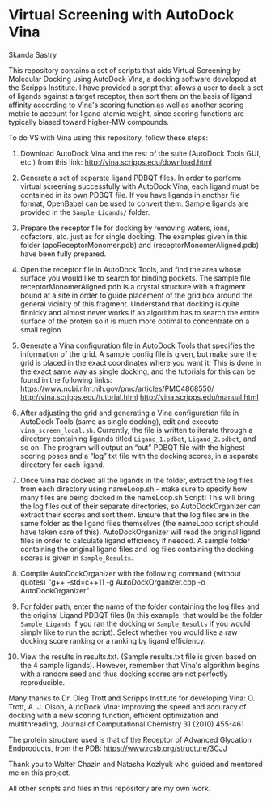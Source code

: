 # Virtual Screening with AutoDock Vina

Skanda Sastry

This repository contains a set of scripts that aids Virtual Screening by Molecular Docking using AutoDock Vina, a docking software developed at the Scripps Institute. I have provided a script that allows a user to dock a set of ligands against a target receptor, then sort them on the basis of ligand affinity according to Vina's scoring function as well as another scoring metric to account for ligand atomic weight, since scoring functions are typically biased toward higher-MW compounds.


To do VS with Vina using this repository, follow these steps:
1. Download AutoDock Vina and the rest of the suite (AutoDock Tools GUI, etc.) from this link: http://vina.scripps.edu/download.html

2. Generate a set of separate ligand PDBQT files. In order to perform virtual screening successfully with AutoDock Vina, each ligand must be contained in its own PDBQT file. If you have ligands in another file format, OpenBabel can be used to convert them. Sample ligands are provided in the ``Sample_Ligands/`` folder.

3. Prepare the receptor file for docking by removing waters, ions, cofactors, etc. just as for single docking. 
The examples given in this folder (apoReceptorMonomer.pdb) and (receptorMonomerAligned.pdb) have been fully prepared. 

4. Open the receptor file in AutoDock Tools, and find the area whose surface you would like to search for binding pockets. The sample file receptorMonomerAligned.pdb is a crystal structure with a fragment bound at a site in order to guide placement of the grid box around the general vicinity of this fragment. Understand that docking is quite finnicky and almost never works if an algorithm has to search the entire surface of the protein so it is much more optimal to concentrate on a small region. 

5. Generate a Vina configuration file in AutoDock Tools that specifies the information of the grid. A sample config file is given, but make sure the grid is placed in the exact coordinates where you want it! This is done in the exact same way as single docking, and the tutorials for this can be found in the following links: 
https://www.ncbi.nlm.nih.gov/pmc/articles/PMC4868550/
http://vina.scripps.edu/tutorial.html
http://vina.scripps.edu/manual.html

6. After adjusting the grid and generating a Vina configuration file in AutoDock Tools (same as single docking), edit and execute ``vina_screen_local.sh``. Currently, the file is written to iterate through a directory containing ligands titled ``Ligand_1.pdbqt``, ``Ligand_2.pdbqt``, and so on. The program will output an “out” PDBQT file with the highest scoring poses and a “log” txt file with the docking scores, in a separate directory for each ligand.

7.  Once Vina has docked all the ligands in the folder, extract the log files from each directory using nameLoop.sh - make sure to specify how many files are being docked in the nameLoop.sh Script! This will bring the log files out of their separate directories, so AutoDockOrganizer can extract their scores and sort them. Ensure that the log files are in the same folder as the ligand files themselves (the nameLoop script should have taken care of this). AutoDockOrganizer will read the original ligand files in order to calculate ligand efficiency if needed. A sample folder containing the original ligand files and log files containing the docking scores is given in ``Sample_Results``.


8. Compile AutoDockOrganizer with the following command (without quotes)
"g++ -std=c++11 -g AutoDockOrganizer.cpp -o AutoDockOrganizer"

9. For folder path, enter the name of the folder containing the log files and the original Ligand PDBQT files (In this example, that would be the folder ``Sample_Ligands`` if you ran the docking or ``Sample_Results`` if you would simply like to run the script). Select whether you would like a raw docking score ranking or a ranking by ligand efficiency.

10. View the results in results.txt. (Sample results.txt file is given based on the 4 sample ligands). However, remember that Vina's algorithm begins with a random seed and thus docking scores are not perfectly reproducible.



Many thanks to Dr. Oleg Trott and Scripps Institute for developing Vina: 
O. Trott, A. J. Olson, AutoDock Vina: improving the speed and accuracy of docking with a new scoring function, efficient optimization and multithreading, Journal of Computational Chemistry 31 (2010) 455-461

The protein structure used is that of the Receptor of Advanced Glycation Endproducts, from the PDB:
https://www.rcsb.org/structure/3CJJ

Thank you to Walter Chazin and Natasha Kozlyuk who guided and mentored me on this project.

All other scripts and files in this repository are my own work.
